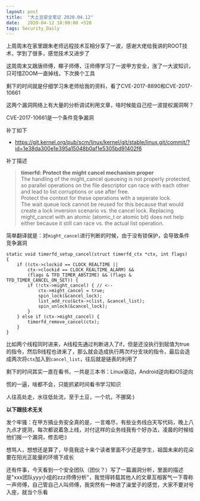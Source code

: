 ```yaml
---
layout: post
title:  "大土豆安全笔记 2020.04.12"
date:   2020-04-12 18:00:00 +520
tags: Security_Daily
---
```


上周周末在家里跟朱老师远程技术互相分享了一波，感谢大佬给我讲的ROOT技术，学到了很多，感觉技术又进步了

这周周末又跟唐师傅，椰子师傅，汪师傅学习了一波甲方安全，涨了一大波知识，只可惜ZOOM一直掉线，下次换个工具

剩下的时间就是仔细学习朱老师给我的资料，看了CVE-2017-8890和CVE-2017-10661

这两个漏洞网络上有大量的分析调试利用文章，啥时候能自己挖一波提权漏洞啊？

CVE-2017-10661是一个条件竞争漏洞

补丁如下
- https://git.kernel.org/pub/scm/linux/kernel/git/stable/linux.git/commit/?id=1e38da300e1e395a15048b0af1e5305bd91402f6

补丁描述
> **timerfd: Protect the might cancel mechanism proper**<br>
The handling of the might_cancel queueing is not properly protected, so
parallel operations on the file descriptor can race with each other and
lead to list corruptions or use after free.<br>
Protect the context for these operations with a seperate lock.<br>
The wait queue lock cannot be reused for this because that would create a lock inversion scenario vs. the cancel lock. Replacing might_cancel with an atomic (atomic_t or atomic bit) does not help either because it still can race vs. the actual list operation.

简单翻译就是：对`might_cancel`进行判断的时候，由于没有锁保护，会导致条件竞争漏洞
```
static void timerfd_setup_cancel(struct timerfd_ctx *ctx, int flags)
{
    if ((ctx->clockid == CLOCK_REALTIME ||
        ctx->clockid == CLOCK_REALTIME_ALARM) &&
        (flags & TFD_TIMER_ABSTIME) && (flags & TFD_TIMER_CANCEL_ON_SET)) {
        if (!ctx->might_cancel) { // <--
            ctx->might_cancel = true;
            spin_lock(&cancel_lock);
            list_add_rcu(&ctx->clist, &cancel_list);
            spin_unlock(&cancel_lock);
        }
    } else if (ctx->might_cancel) {
        timerfd_remove_cancel(ctx);
    }
}
```

比如两个线程同时进来，A线程先通过判断进入了if，但是还没执行到赋值为true的指令，然后B线程也进来了，那么就会造成执行两次if分支块的指令，最后会造成两次将`ctx`加入到`cancel_list`，往后就是链表的利用了

剩下的时间其实一直在看书，一共是三本书：Linux驱动，Android逆向和iOS逆向

慌的一逼，啥都不会，只能抓紧时间看书学习知识

人往高处走，水往低处流，至于土豆，一个坑，不挪窝:)

**以下跟技术无关**

发个牢骚：在甲方搞业务安全真的是，一言难尽，有些业务线白天写代码，晚上八九点才提测，每次都说着急上线，对付这样的业务线我有个好办法，凌晨的时候给他们报一个漏洞，修去吧:)

想骂人，想想还是算了，毕竟我这十来个读者里面不少还是学生，祖国未来的花朵要在阳光正能量的环境下成长

还有件事，今天看到一个安全团队（团伙？）写了一篇漏洞分析，里面的描述是"xxx团队yyy小组的zzz师傅分析"，我觉得转载其他人的文章互相客气一下尊称一声师傅，自己管自己人叫师傅，我突然有一种进了澡堂子的感觉，大家不要对号入座，就当个乐看